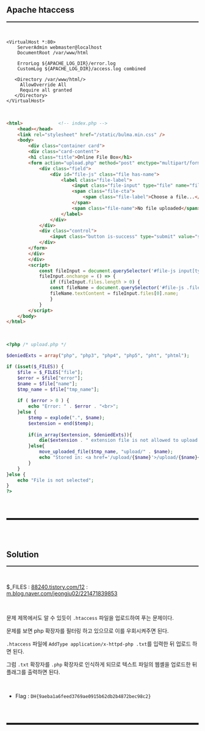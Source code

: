 ## Apache htaccess
<hr style="border-top: 1px solid;"><br>

```
<VirtualHost *:80>
	ServerAdmin webmaster@localhost
	DocumentRoot /var/www/html

	ErrorLog ${APACHE_LOG_DIR}/error.log
	CustomLog ${APACHE_LOG_DIR}/access.log combined

   <Directory /var/www/html/>
     AllowOverride All
     Require all granted
   </Directory>
</VirtualHost>
```

<br>

```html
<html>             <!-- index.php -->
    <head></head>
    <link rel="stylesheet" href="/static/bulma.min.css" />
    <body>
        <div class="container card">
        <div class="card-content">
        <h1 class="title">Online File Box</h1>
        <form action="upload.php" method="post" enctype="multipart/form-data">
            <div class="field">
                <div id="file-js" class="file has-name">
                    <label class="file-label">
                        <input class="file-input" type="file" name="file">
                        <span class="file-cta">
                            <span class="file-label">Choose a file...</span>
                        </span>
                        <span class="file-name">No file uploaded</span>
                    </label>
                </div>
            </div>
            <div class="control">
                <input class="button is-success" type="submit" value="submit">
            </div>
        </form>
        </div>
        </div>
        <script>
            const fileInput = document.querySelector('#file-js input[type=file]');
            fileInput.onchange = () => {
                if (fileInput.files.length > 0) {
                const fileName = document.querySelector('#file-js .file-name');
                fileName.textContent = fileInput.files[0].name;
                }
            }
        </script>
    </body>
</html>
```

<br>

```php
<?php /* upload.php */

$deniedExts = array("php", "php3", "php4", "php5", "pht", "phtml");

if (isset($_FILES)) {
    $file = $_FILES["file"];
    $error = $file["error"];
    $name = $file["name"];
    $tmp_name = $file["tmp_name"];
   
    if ( $error > 0 ) {
        echo "Error: " . $error . "<br>";
    }else {
        $temp = explode(".", $name);
        $extension = end($temp);
       
        if(in_array($extension, $deniedExts)){
            die($extension . " extension file is not allowed to upload ! ");
        }else{
            move_uploaded_file($tmp_name, "upload/" . $name);
            echo "Stored in: <a href='/upload/{$name}'>/upload/{$name}</a>";
        }
    }
}else {
    echo "File is not selected";
}
?>
```

<br><br>
<hr style="border: 2px solid;">
<br><br>

## Solution
<hr style="border-top: 1px solid;"><br>

$_FILES
: <a href="https://88240.tistory.com/12" target="_blank">88240.tistory.com/12</a>
: <a href="https://m.blog.naver.com/jeongju02/221471839853" target="_blank">m.blog.naver.com/jeongju02/221471839853</a>

<br>

문제 제목에서도 알 수 있듯이 ```.htaccess``` 파일을 업로드하여 푸는 문제이다.

문제를 보면 php 확장자를 필터링 하고 있으므로 이를 우회시켜주면 된다.

```.htaccess``` 파일에 ```AddType application/x-httpd-php .txt```를 입력한 뒤 업로드 하면 된다.

그럼 ```.txt``` 확장자를 ```.php``` 확장자로 인식하게 되므로 텍스트 파일의 웹셸을 업로드한 뒤 플래그를 출력하면 된다.

<br>

+ Flag : ```DH{9aeba1a6feed3769ae0915b62db2b4872bec98c2}```

<br><br>
<hr style="border: 2px solid;">
<br><br>
